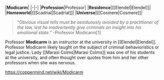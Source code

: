 |**Modicarm**|
|-|-|
|**Profession**|Professor|
|**Residence**|[[Elendel\|Elendel]]|
|**Homeworld**|[[Scadrial\|Scadrial]]|
|**Universe**|[[Cosmere\|Cosmere]]|

>“*Obvious visual tells must be assiduously avoided by a practitioner of the law, lest he inadvertently give criminals an insight into his emotional state.*”
\-Professor Modicarm[1]

Professor **Modicarm** is an instructor at the university in [[Elendel\|Elendel]].
Professor Modicarm likely taught on the subject of criminal behavioristics or legal justice. Lady [[Marasi Colms\|Marasi Colms]] was one of his students at the university, and often thought over quotes from him and her other professors when she was nervous.



https://coppermind.net/wiki/Modicarm